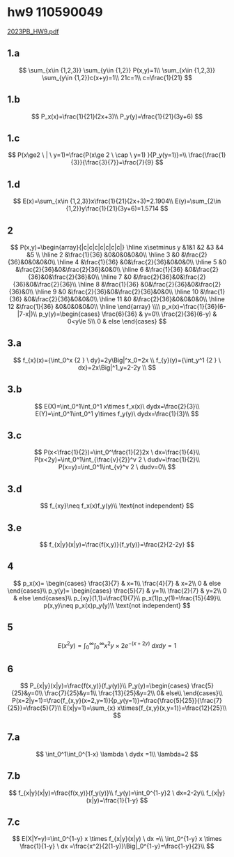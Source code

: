 # hw9 110590049

[2023PB\_HW9.pdf](../../assets/pdf/2023PB_HW9.pdf)

## 1.a

$$
\sum_{x\in {1,2,3}} \sum_{y\in {1,2}} P(x,y)=1\\ \sum_{x\in {1,2,3}} \sum_{y\in {1,2}}c(x+y)=1\\ 21c=1\\ c=\frac{1}{21}
$$

## 1.b

$$
P_x(x)=\frac{1}{21}(2x+3)\\ P_y(y)=\frac{1}{21}(3y+6)
$$

## 1.c

$$
P(x\ge2 \ | \ y=1)=\frac{P(x\ge 2 \ \cap \ y=1) }{P_y(y=1)}=\\ \frac{\frac{1}{3}}{\frac{3}{7}}=\frac{7}{9}
$$

## 1.d

$$
E(x)=\sum_{x\in {1,2,3}}x\frac{1}{21}(2x+3)=2.1904\\ E(y)=\sum_{2\in {1,2}}y\frac{1}{21}(3y+6)=1.5714
$$

## 2

$$
P(x,y)=\begin{array}{|c|c|c|c|c|c|c|} 
\hline x\setminus y &1&1 &2 &3 &4 &5 \\
\hline 2 &\frac{1}{36} &0&0&0&0&0\\
\hline 3 &0 &\frac{2}{36}&0&0&0&0\\
\hline 4 &\frac{1}{36} &0&\frac{2}{36}&0&0&0\\
\hline 5 &0 &\frac{2}{36}&0&\frac{2}{36}&0&0\\
\hline 6 &\frac{1}{36} &0&\frac{2}{36}&0&\frac{2}{36}&0\\
\hline 7 &0 &\frac{2}{36}&0&\frac{2}{36}&0&\frac{2}{36}\\
\hline 8 &\frac{1}{36} &0&\frac{2}{36}&0&\frac{2}{36}&0\\
\hline 9 &0 &\frac{2}{36}&0&\frac{2}{36}&0&0\\
\hline 10 &\frac{1}{36} &0&\frac{2}{36}&0&0&0\\
\hline 11 &0 &\frac{2}{36}&0&0&0&0\\
\hline 12 &\frac{1}{36} &0&0&0&0&0\\
\hline \end{array} \\\\
p_x(x)=\frac{1}{36}(6-|7-x|)\\ 
p_y(y)=\begin{cases} \frac{6}{36} & y=0\\ \frac{2}{36}(6-y) & 0<y\le 5\\ 
0 & else \end{cases}
$$

## 3.a

$$
f_{x}(x)={\int_0^x {2 } \ dy}=2y\Big|^x_0=2x \\ f_{y}(y)={\int_y^1 {2 } \ dx}=2x\Big|^1_y=2-2y \\
$$

## 3.b

$$
E(X)=\int_0^1\int_0^1 x\times f_x(x)\ dydx=\frac{2}{3}\\ E(Y)=\int_0^1\int_0^1 y\times f_y(y)\ dydx=\frac{1}{3}\\
$$

## 3.c

$$
P(x<\frac{1}{2})=\int_0^\frac{1}{2}2x \ dx=\frac{1}{4}\\ P(x<2y)=\int_0^1\int_{\frac{v}{2}}^v 2 \ dudv=\frac{1}{2}\\ P(x=y)=\int_0^1\int_{v}^v 2 \ dudv=0\\
$$

## 3.d

$$
f_{xy}\neq f_x(x)f_y(y)\\ \text{not independent}
$$

## 3.e

$$
f_{x|y}(x|y)=\frac{f(x,y)}{f_y(y)}=\frac{2}{2-2y}
$$

## 4

$$
p_x(x)= \begin{cases} \frac{3}{7} & x=1\\ \frac{4}{7} & x=2\\ 0 & else \end{cases}\\ p_y(y)= \begin{cases} \frac{5}{7} & y=1\\ \frac{2}{7} & y=2\\ 0 & else \end{cases}\\ p_{xy}(1,1)=\frac{1}{7}\\ p_x(1)p_y(1)=\frac{15}{49}\\ p(x,y)\neq p_x(x)p_y(y)\\ \text{not independent}
$$

## 5

$$
E(x^2y)=\int_0^\infty\int_0^\infty {x^2y\times 2e^{-(x+2y)}} \ dxdy=1
$$

## 6

$$
P_{x|y}(x|y)=\frac{f(x,y)}{f_y(y)}\\ P_y(y)=\begin{cases} \frac{5}{25}&y=0\\ \frac{7}{25}&y=1\\ \frac{13}{25}&y=2\\ 0& else\\ \end{cases}\\ P(x=2|y=1)=\frac{f_{x,y}(x=2,y=1)}{p_y(y=1)}=\frac{\frac{5}{25}}{\frac{7}{25}}=\frac{5}{7}\\ E(x|y=1)=\sum_{x} x\times{f_{x,y}(x,y=1)}=\frac{12}{25}\\
$$

## 7.a

$$
\int_0^1\int_0^{1-x} \lambda \ dydx =1\\ \lambda=2
$$

## 7.b

$$
f_{x|y}(x|y)=\frac{f(x,y)}{f_y(y)}\\ f_y(y)=\int_0^{1-y}2 \ dx=2-2y\\ f_{x|y}(x|y)=\frac{1}{1-y}
$$

## 7.c

$$
E(X|Y=y)=\int_0^{1-y} x \times f_{x|y}(x|y) \ dx =\\ \int_0^{1-y} x \times \frac{1}{1-y} \ dx =\frac{x^2}{2(1-y)}\Big|_0^{1-y}=\frac{1-y}{2}\\
$$
